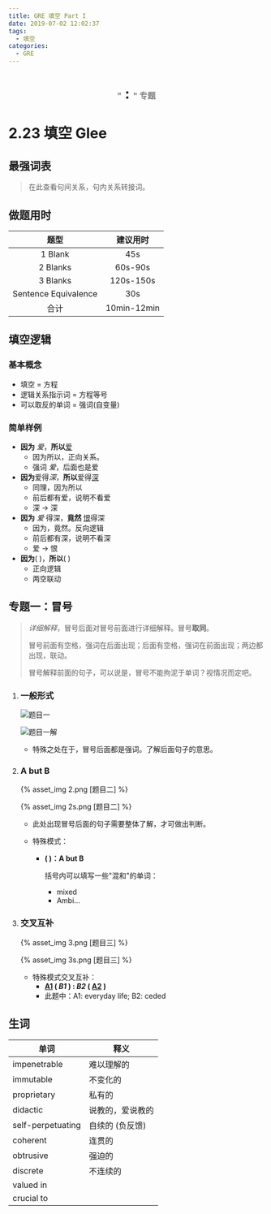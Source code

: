 ```yaml
---
title: GRE 填空 Part I
date: 2019-07-02 12:02:37
tags:
  - 填空
categories:
  - GRE
---
```




<center>
  <h1>
    <span style="font-size: 16px; color: gray">"</span> : <span style="font-size: 16px; color: gray">" 专题</span>
  </h1>
</center>

<!--more-->

# 2.23 填空 Glee

## 最强词表

> 在此查看句间关系，句内关系转接词。





## 做题用时

|         题型         |  建议用时   |
| :------------------: | :---------: |
|       1 Blank        |     45s     |
|       2 Blanks       |   60s-90s   |
|       3 Blanks       |  120s-150s  |
| Sentence Equivalence |     30s     |
|         合计         | 10min-12min |



## 填空逻辑

### 基本概念

* 填空 = 方程
* 逻辑关系指示词 = 方程等号
* 可以取反的单词 = 强词(自变量)



### 简单样例

* **因为** *爱*，**所以**<u>爱</u>
  * 因为所以，正向关系。
  * 强词 *爱*，后面也是爱
* **因为**爱得*深*，**所以**爱得<u>深</u>
  * 同理，因为所以
  * 前后都有爱，说明不看爱
  * 深 -> 深
* **因为** *爱* 得深，**竟然** <u>恨</u>得深
  * 因为，竟然。反向逻辑
  * 前后都有深，说明不看深
  * 爱 -> 恨
* **因为**(    )，**所以**(    )
  * 正向逻辑
  * 两空联动



## 专题一：冒号

> *详细解释*，冒号后面对冒号前面进行详细解释。冒号**取同**。
>
> 冒号前面有空格，强词在后面出现；后面有空格，强词在前面出现；两边都出现，联动。
>
> 冒号解释前面的句子，可以说是，冒号不能拘泥于单词？视情况而定吧。



1. ### 一般形式

   ![题目一](1.png)

   ![题目一解](1s.png)

   * 特殊之处在于，冒号后面都是强词。了解后面句子的意思。

2. ### A but B

   {% asset_img 2.png [题目二] %}

   {% asset_img 2s.png [题目二] %}

   * 此处出现冒号后面的句子需要整体了解，才可做出判断。

   * 特殊模式：

     * **(      )：A but B**

       括号内可以填写一些"混和"的单词：

       *  mixed
       * Ambi...

3. ### 交叉互补

   {% asset_img 3.png [题目三] %}

   {% asset_img 3s.png [题目三] %}

   * 特殊模式交叉互补：
     * **<u>A1</u> (  *B1*  ) : *B2* (  <u>A2</u>  )**
     * 此题中：A1: everyday life; B2: ceded



## 生词

| 单词              | 释义             |
| ----------------- | ---------------- |
| impenetrable      | 难以理解的       |
| immutable         | 不变化的         |
| proprietary       | 私有的           |
| didactic          | 说教的，爱说教的 |
| self-perpetuating | 自续的 (负反馈)  |
| coherent          | 连贯的           |
| obtrusive         | 强迫的           |
| discrete          | 不连续的         |
| valued in         |                  |
| crucial to        |                  |

